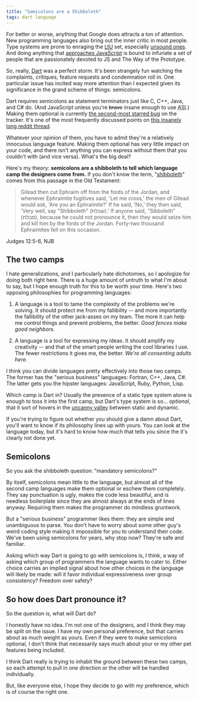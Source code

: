 ```yaml
---
title: "Semicolons are a Shibboleth"
tags: dart language
---
```


For better or worse, anything that Google does attracts a ton of attention. New
programming languages also bring out the inner critic in most people. Type
systems are prone to enraging the [LtU][] set, especially [unsound
ones][unsound]. And doing anything that [approaches JavaScript][js] is bound to
infuriate a set of people that are passionately devoted to JS and The Way of the
Prototype.

[ltu]: http://lambda-the-ultimate.org/node/4377
[unsound]: https://web.archive.org/web/20120113015751/http://www.dartlang.org/articles/optional-types/
[js]: http://www.2ality.com/2011/09/google-dart.html

So, really, [Dart][] was a perfect storm. It's been strangely fun watching the
complaints, critiques, feature requests and condemnation roll in. One particular
issue has incited way more attention than I expected given its significance in
the grand scheme of things: semicolons.

[dart]: https://dart.dev/

Dart requires semicolons as statement terminators just like C, C++, Java, and C#
do. (And JavaScript unless you're <strike>brave</strike> insane enough to use
<abbr title="Automatic Semicolon Insertion">ASI</abbr>.) Making them optional is
currently [the second-most starred bug][semicolon bug] on the tracker. It's one
of the most frequently discussed points on [this insanely long reddit
thread][reddit].

[semicolon bug]: https://github.com/dart-lang/sdk/issues/34
[reddit]: http://www.reddit.com/r/programming/comments/l6uwv/dart_programming_language/

Whatever your opinion of them, you have to admit they're a relatively innocuous
language feature. Making them optional has very little impact on your code, and
there isn't anything you can express without them that you couldn't with (and
vice versa). What's the big deal?

Here's my theory: **semicolons are a shibboleth to tell which language camp the
designers come from.** If you don't know the term, "[shibboleth][]" comes from
this passage in the Old Testament:

[shibboleth]: http://en.wikipedia.org/wiki/Shibboleth

<blockquote class="cited">

Gilead then cut Ephraim off from the fords of the Jordan, and whenever
Ephraimite fugitives said, 'Let me cross,' the men of Gilead would ask, 'Are you
an Ephraimite?' If he said, 'No,' they then said, 'Very well, say "Shibboleth"
(שבלת).' If anyone said, "Sibboleth" (סבלת), because he could not pronounce it,
then they would seize him and kill him by the fords of the Jordan. Forty-two
thousand Ephraimites fell on this occasion.

</blockquote>
<p class="cite">Judges 12:5-6, NJB</p>

## The two camps

I hate generalizations, and I particularly hate dichotomies, so I apologize for
doing both right here. There is a huge amount of untruth to what I'm about to
say, but I hope enough truth for this to be worth your time. Here's two opposing
philosophies for programming languages:

1.  A language is a tool to tame the complexity of the problems we're solving.
    It should protect me from my fallibility -- and more importantly the
    fallibility of the other jack-asses on my team. The more it can help me
    control things and prevent problems, the better. *Good fences make good
    neighbors.*

2.  A language is a tool for expressing my ideas. It should amplify my
    creativity -- and that of the smart people writing the cool libraries I use.
    The fewer restrictions it gives me, the better. *We're all consenting adults
    here.*

I think you can divide languages pretty effectively into those two camps. The
former has the "serious business" languages: Fortran, C++, Java, C#. The latter
gets you the hipster languages: JavaScript, Ruby, Python, Lisp.

Which camp is Dart in? Usually the presence of a static type system alone is
enough to toss it into the first camp, but Dart's type system is so...
*optional*, that it sort of hovers in the [uncanny valley][] between static and
dynamic.

[uncanny valley]: http://en.wikipedia.org/wiki/Uncanny_valley

If you're trying to figure out whether you should give a damn about Dart, you'll
want to know if its philosophy lines up with yours. You can look at the language
today, but it's hard to know how much that tells you since the it's clearly not
done yet.

## Semicolons

So you ask the shibboleth question: "mandatory semicolons?"

By itself, semicolons mean little to the language, but almost all of the second
camp languages make them optional or eschew them completely. They say
punctuation is ugly, makes the code less beautiful, and is needless boilerplate
since they are almost always at the ends of lines anyway. Requiring them makes
the programmer do mindless gruntwork.

But a "serious business" programmer likes them: they are simple and unambiguous
to parse. You don't have to worry about some other guy's weird coding style
making it impossible for you to understand their code. We've been using
semicolons for years, why stop now? They're safe and familiar.

Asking which way Dart is going to go with semicolons is, I think, a way of
asking which group of programmers the language wants to cater to. Either choice
carries an implied signal about how other choices in the language will likely be
made: will it favor individual expressiveness over group consistency? Freedom
over safety?

## So how does Dart pronounce it?

So the question is, what will Dart do?

I honestly have no idea. I'm not one of the designers, and I think they may be
split on the issue. I have my own personal preference, but that carries about as
much weight as yours. Even if they were to make semicolons optional, I don't
think that necessarily says much about your or my other pet features being
included.

I think Dart really is trying to inhabit the ground between these two camps, so
each attempt to pull in one direction or the other will be handled individually.

But, like everyone else, I hope they decide to go with *my* preference, which is
of course the right one.
